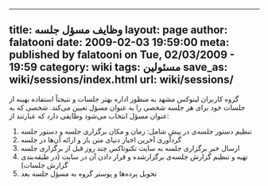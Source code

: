 ----------
title: وظایف مسؤل جلسه
layout: page
author: falatooni
date: 2009-02-03 19:59:00
meta: published by falatooni on Tue, 02/03/2009 - 19:59
category: wiki
tags: مسئولین
save_as: wiki/sessions/index.html
url: wiki/sessions/
----------
گروه کاربران لینوکس مشهد به منظور اداره بهتر جلسات و نتیجتاً استفاده بهینه از
جلسات خود برای هر جلسه شخصی را به عنوان مسؤل تعیین می‌کند. شخصی که به عنوان
مسؤل انتخاب می‌شود وظایفی دارد که عبارتند از:

  1. تنظیم دستور جلسه‌ی در پیش شامل: زمان و مکان برگزاری جلسه و دستور جلسه
  2. گردآوری آخرین اخبار دنیای متن باز و ارائه آن‌ها در جلسه
  3. ارسال خبر برگزاری جلسه به سایت تکنوتاکس چند روز قبل از برگزاری جلسه
  4. تهیه و تنظیم گزارش جلسه‌ی برگزار‌شده و قرار دادن آن در سایت (در طبقه‌بندی گزارش جلسات)
  5. تحویل پرده‌ها و پوستر گروه به مسؤل جلسه بعد
